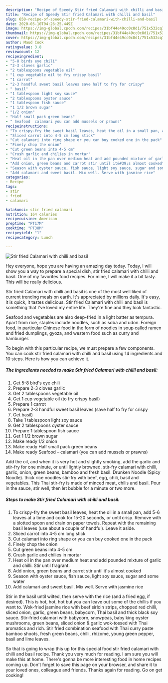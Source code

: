 ```yaml
---
description: "Recipe of Speedy Stir fried Calamari with chilli and basil"
title: "Recipe of Speedy Stir fried Calamari with chilli and basil"
slug: 650-recipe-of-speedy-stir-fried-calamari-with-chilli-and-basil
date: 2020-05-10T04:26:25.449Z
image: https://img-global.cpcdn.com/recipes/31bf44e49cc0c8d1/751x532cq70/stir-fried-calamari-with-chilli-and-basil-recipe-main-photo.jpg
thumbnail: https://img-global.cpcdn.com/recipes/31bf44e49cc0c8d1/751x532cq70/stir-fried-calamari-with-chilli-and-basil-recipe-main-photo.jpg
cover: https://img-global.cpcdn.com/recipes/31bf44e49cc0c8d1/751x532cq70/stir-fried-calamari-with-chilli-and-basil-recipe-main-photo.jpg
author: Maud Cook
ratingvalue: 3.8
reviewcount: 12
recipeingredient:
- "5-8 birds eye chili"
- "2-3 cloves garlic"
- "2 tablespoons vegetable oil"
- "1 cup vegetable oil to fry crispy basil"
- "1 carrot"
- "2-3 handful sweet basil leaves save half to fry for crispy"
- " basil"
- "1 tablespoon light soy sauce"
- "2 tablespoons oyster sauce"
- "1 tablespoon fish sauce"
- "1 1/2 brown sugar"
- "1/2 onion"
- "Half small pack green beans"
- " Seafood  calamari you can add mussels or prawns"
recipeinstructions:
- "To crispy-fry the sweet basil leaves, heat the oil in a small pan, add 5-6 leaves at a time and cook for 15-20 seconds, or until crisp. Remove with a slotted spoon and drain on paper towels. Repeat with the remaining basil leaves (use about a couple of handful). Leave it aside."
- "Sliced carrot into 4-5 cm long stick"
- "Cut calamari into ring shape or you can buy cooked one in the pack"
- "Finely chop the onion"
- "Cut green beans into 4-5 cm"
- "Crush garlic and chilies in mortar"
- "Heat oil in the pan over medium heat and add pounded mixture of garlic and chilli. Stir until fragrant."
- "Add onion, green beans and carrot stir until it&#39;s almost cooked"
- "Season with oyster sauce, fish sauce, light soy sauce, sugar and some water"
- "Add calamari and sweet basil. Mix well. Serve with jasmine rice"
categories:
- Recipe
tags:
- stir
- fried
- calamari

katakunci: stir fried calamari 
nutrition: 164 calories
recipecuisine: American
preptime: "PT17M"
cooktime: "PT38M"
recipeyield: "1"
recipecategory: Lunch

---
```



![Stir fried Calamari with chilli and basil](https://img-global.cpcdn.com/recipes/31bf44e49cc0c8d1/751x532cq70/stir-fried-calamari-with-chilli-and-basil-recipe-main-photo.jpg)

Hey everyone, hope you are having an amazing day today. Today, I will show you a way to prepare a special dish, stir fried calamari with chilli and basil. One of my favorites food recipes. For mine, I will make it a bit tasty. This will be really delicious.

Stir fried Calamari with chilli and basil is one of the most well liked of current trending meals on earth. It's appreciated by millions daily. It's easy, it is quick, it tastes delicious. Stir fried Calamari with chilli and basil is something that I've loved my entire life. They're fine and they look fantastic.

Seafood and vegetables are also deep-fried in a light batter as tempura. Apart from rice, staples include noodles, such as soba and udon. Foreign food, in particular Chinese food in the form of noodles in soup called ramen and fried dumplings, gyoza, and western food such as curry and hamburger.


To begin with this particular recipe, we must prepare a few components. You can cook stir fried calamari with chilli and basil using 14 ingredients and 10 steps. Here is how you can achieve it.

<!--inarticleads1-->

##### The ingredients needed to make Stir fried Calamari with chilli and basil:

1. Get 5-8 bird&#39;s eye chili
1. Prepare 2-3 cloves garlic
1. Get 2 tablespoons vegetable oil
1. Get 1 cup vegetable oil (to fry crispy basil)
1. Prepare 1 carrot
1. Prepare 2-3 handful sweet basil leaves (save half to fry for crispy
1. Get  basil)
1. Take 1 tablespoon light soy sauce
1. Get 2 tablespoons oyster sauce
1. Prepare 1 tablespoon fish sauce
1. Get 1 1/2 brown sugar
1. Make ready 1/2 onion
1. Make ready Half small pack green beans
1. Make ready  Seafood – calamari (you can add mussels or prawns)


Add the oil, and when it is very hot and slightly smoking, add the garlic and stir-fry for one minute, or until lightly browned. stir-fry calamari with chilli, garlic, onion, green beans, bamboo and fresh basil. Drunken Noodle (Spicy Noodle). thick rice noodles stir-fry with beef, egg, chili, basil and vegetables. This Thai stir-fry is made of minced meat, chilis and basil. Pour in the sauce, stir well, then let bubble for a minute or two more. 

<!--inarticleads2-->

##### Steps to make Stir fried Calamari with chilli and basil:

1. To crispy-fry the sweet basil leaves, heat the oil in a small pan, add 5-6 leaves at a time and cook for 15-20 seconds, or until crisp. Remove with a slotted spoon and drain on paper towels. Repeat with the remaining basil leaves (use about a couple of handful). Leave it aside.
1. Sliced carrot into 4-5 cm long stick
1. Cut calamari into ring shape or you can buy cooked one in the pack
1. Finely chop the onion
1. Cut green beans into 4-5 cm
1. Crush garlic and chilies in mortar
1. Heat oil in the pan over medium heat and add pounded mixture of garlic and chilli. Stir until fragrant.
1. Add onion, green beans and carrot stir until it&#39;s almost cooked
1. Season with oyster sauce, fish sauce, light soy sauce, sugar and some water
1. Add calamari and sweet basil. Mix well. Serve with jasmine rice


Stir in the basil until wilted, then serve with the rice (and a fried egg, if desired). This is hot, hot, hot but you can leave out some of the chillis if you want to. Wok-fried jasmine rice with beef sirloin strips, chopped red chilli, sliced onion, garlic, green beans, babycorn, Thai basil and thick black soy sauce. Stir-fried calamari with babycorn, snowpeas, baby king oyster mushrooms, green beans, sliced onion &amp; garlic wok-tossed with Thai aromatics and rich. Stir fried combination seafood with Thai curry paste bamboo shoots, fresh green beans, chilli, rhizome, young green pepper, basil and lime leaves. 

So that is going to wrap this up for this special food stir fried calamari with chilli and basil recipe. Thank you very much for reading. I am sure you will make this at home. There's gonna be more interesting food in home recipes coming up. Don't forget to save this page on your browser, and share it to your loved ones, colleague and friends. Thanks again for reading. Go on get cooking!
